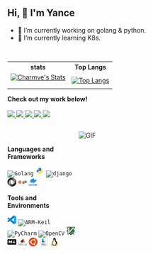 
<!--
**hyyc554/hyyc554** is a ✨ _special_ ✨ repository because its `README.md` (this file) appears on your GitHub profile.

Here are some ideas to get you started:

- 🔭 I’m currently working on ...
- 🌱 I’m currently learning ...
- 👯 I’m looking to collaborate on ...
- 🤔 I’m looking for help with ...
- 💬 Ask me about ...
- 📫 How to reach me: ...
- 😄 Pronouns: ...
- ⚡ Fun fact: ...
-->
## Hi, 👋  I'm Yance

- 🔭 I’m currently working on golang & python.
- 🌱 I’m currently learning K8s.

<br>
<table>
    <tr>
            <th>stats</th>
            <th>Top Langs</th>
    </tr>
    <tr>
        <td>  <a href="https://github.com/yance-dev" class="rich-diff-level-one">
    <img src="https://github-readme-stats.vercel.app/api?username=yance-dev&title_color=333&text_color=777" alt="Charmve's Stats" >
  
  </a></td>
        <td>[![Top Langs](https://github-readme-stats.vercel.app/api/top-langs/?username=yance-dev&layout=compact)](https://github.com/yance-dev/github-readme-stats)</td>
    </tr>
</table>


<figure>
<p align="left">

  
</p>
<p align="left"> 


</p>
</figure>
<p align="center">
  
  <strong>Check out my work below!</strong>
  <br><br>
  <a href="https://github.com/yance-dev">
    <img src="https://badges.pufler.dev/visits/yance-dev/yance-dev?style=flat-square&color=black&logo=github">
  </a>
  <a href="https://github.com/yance-dev">
    <img src="https://badges.pufler.dev/years/yance-dev?style=flat-square&color=black&logo=github">
  </a>
  <a href="https://github.com/yance-dev?tab=repositories">
    <img src="https://badges.pufler.dev/repos/yance-dev?style=flat-square&color=black&logo=github">
  </a>
  <a href="https://gist.github.com/yance-dev">
    <img src="https://badges.pufler.dev/gists/yance-dev?style=flat-square&color=black&logo=github">
  </a>
  <a href="https://github.com/yance-dev">
    <img src="https://badges.pufler.dev/commits/monthly/yance-dev?style=flat-square&color=black&logo=github">
  </a>
</p>

<h2></h2>

<img align="right" alt="GIF" src="https://github.com/yance-dev/yance-dev/blob/main/code.gif" width="343" height="220" title="Do what you like, and do it best!"> &nbsp;&nbsp;&nbsp;&nbsp;


**Languages and Frameworks**

<code><img height="20" src="https://z3.ax1x.com/2021/09/19/43ebIU.png" alt="Golang" title="Golang"></code>
<code><img height="20" src="https://raw.githubusercontent.com/github/explore/80688e429a7d4ef2fca1e82350fe8e3517d3494d/topics/python/python.png" alt="Python" title="Python"></code>
<code><img height="20" src="https://z3.ax1x.com/2021/09/20/48v28K.png" alt="django" title="django"></code>
<code><img height="20" src="https://raw.githubusercontent.com/github/explore/80688e429a7d4ef2fca1e82350fe8e3517d3494d/topics/json/json.png" alt="JSON" title="JSON"></code>
<code><img height="20" src="https://raw.githubusercontent.com/github/explore/80688e429a7d4ef2fca1e82350fe8e3517d3494d/topics/git/git.png" alt="Git" title="Git"></code>
<code><img height="20" src="https://raw.githubusercontent.com/github/explore/80688e429a7d4ef2fca1e82350fe8e3517d3494d/topics/docker/docker.png" alt="Docker" title="Docker"></code>


**Tools and Environments**

<code><img height="20" src="https://raw.githubusercontent.com/github/explore/80688e429a7d4ef2fca1e82350fe8e3517d3494d/topics/visual-studio-code/visual-studio-code.png" alt="VSCode" title="VSCode"></code>
<code><img height="20" src="https://user-images.githubusercontent.com/29084184/128668555-59d96329-2e64-4370-bfdc-89bf7a12aea8.png" alt="ARM-Keil" title="ARM-Keil"></code>
<code><img height="20" src="https://images.nowcoder.com/images/20180629/0_1530258305740_67F7BB46DE9FC78164CA628F2CE05C37" alt="PyCharm" title="PyCharm"></code>
<code><img height="20" src="https://camo.githubusercontent.com/ce9fb3389462f2c9444f863e410f0d17d04b216beba8749a015011887eadfbaf/68747470733a2f2f7777772e766563746f726c6f676f2e7a6f6e652f6c6f676f732f6f70656e63762f6f70656e63762d69636f6e2e737667" alt="OpenCV" title="OpenCV"></code>
<code><img height="20" src="https://raw.githubusercontent.com/github/explore/80688e429a7d4ef2fca1e82350fe8e3517d3494d/topics/vim/vim.png" alt="Vim" title="Vim"></code>
<code><img height="20" src="https://raw.githubusercontent.com/github/explore/80688e429a7d4ef2fca1e82350fe8e3517d3494d/topics/markdown/markdown.png" alt="Markdown" title="MarkDown"></code>
<code><img height="20" src="https://raw.githubusercontent.com/github/explore/80688e429a7d4ef2fca1e82350fe8e3517d3494d/topics/matlab/matlab.png" alt="Matlab" title="Matlab"></code>
<code><img height="20" src="https://raw.githubusercontent.com/github/explore/80688e429a7d4ef2fca1e82350fe8e3517d3494d/topics/ubuntu/ubuntu.png" alt="Ubuntu" title="Ubuntu"></code>
<code><img height="20" src="https://raw.githubusercontent.com/github/explore/80688e429a7d4ef2fca1e82350fe8e3517d3494d/topics/macos/macos.png" alt="MacOS" title="MacOS"></code>
<code><img height="20" src="https://raw.githubusercontent.com/github/explore/80688e429a7d4ef2fca1e82350fe8e3517d3494d/topics/linux/linux.png" alt="Linux" title="Linux"></code>

<br>

